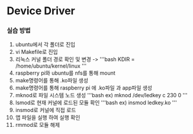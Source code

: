 # Device Driver

### 실습 방법
1) ubuntu에서 각 폴더로 진입
2) vi Makefile로 진입
3) 리눅스 커널 폴더 경로 확인 및 변경 ->
   '''bash
   KDIR = /home/ubuntu/kernel/linux
   '''
4) raspberry pi와 ubuntu를 nfs를 통해 mount
5) make명령어를 통해 .ko파일 생성
6) make명령어를 통해 raspberry pi 에 .ko파일 과 app파일 생성
7) mknod로 파일 시스템 노드 생성
  '''bash 
    ex) mknod /dev/ledkey c 230 0
   '''
9) lsmod로 현재 커널에 로드된 모듈 확인
    '''bash
    ex) insmod ledkey.ko
   '''
10) insmod로 커널에 직접 로드 
11) 앱 파일을 실행 하여 실행 확인
12) rmmod로 모듈 해제
